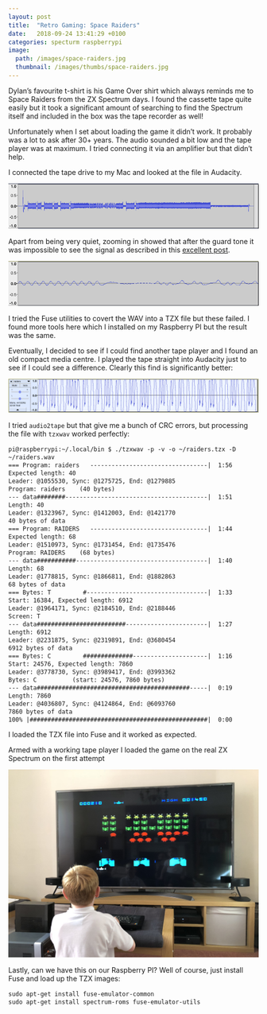```yaml
---
layout: post
title:  "Retro Gaming: Space Raiders"
date:   2018-09-24 13:41:29 +0100
categories: specturm raspberrypi
image:
  path: /images/space-raiders.jpg
  thumbnail: /images/thumbs/space-raiders.jpg
---
```

Dylan’s favourite t-shirt is his Game Over shirt which always reminds me to Space Raiders from the ZX Spectrum days. I found the cassette tape quite easily but it took a significant amount of searching to find the Spectrum itself and included in the box was the tape recorder as well!

Unfortunately when I set about loading the game it didn’t work. It probably was a lot to ask after 30+ years. The audio sounded a bit low and the tape player was at maximum. I tried connecting it via an amplifier but that didn’t help.

I connected the tape drive to my Mac and looked at the file in Audacity.

![](/images/original-tape-player.png)

Apart from being very quiet, zooming in showed that after the guard tone it was impossible to see the signal as described in this [excellent post](http://www.myprius.co.za/tape_storage.htm).

![](/images/nothing-to-see.png)

I tried the Fuse utilities to covert the WAV into a TZX file but these failed. I found more tools here which I installed on my Raspberry PI but the result was the same.

Eventually, I decided to see if I could find another tape player and I found an old compact media centre. I played the tape straight into Audacity just to see if I could see a difference. Clearly this find is significantly better:

![](/images/compact-media-centre.png)

I tried `audio2tape` but that give me a bunch of CRC errors, but processing the file with `tzxwav` worked perfectly:

    pi@raspberrypi:~/.local/bin $ ./tzxwav -p -v -o ~/raiders.tzx -D ~/raiders.wav 
    === Program: raiders   ---------------------------------|  1:56
    Expected length: 40
    Leader: @1055530, Sync: @1275725, End: @1279885
    Program: raiders    (40 bytes)
    --- data########----------------------------------------|  1:51
    Length: 40
    Leader: @1323967, Sync: @1412003, End: @1421770
    40 bytes of data
    === Program: RAIDERS   ---------------------------------|  1:44
    Expected length: 68
    Leader: @1510973, Sync: @1731454, End: @1735476
    Program: RAIDERS    (68 bytes)
    --- data###########-------------------------------------|  1:40
    Length: 68
    Leader: @1778815, Sync: @1866811, End: @1882863
    68 bytes of data
    === Bytes: T         #----------------------------------|  1:33
    Start: 16384, Expected length: 6912
    Leader: @1964171, Sync: @2184510, End: @2188446
    Screen: T         
    --- data#########################-----------------------|  1:27
    Length: 6912
    Leader: @2231875, Sync: @2319891, End: @3680454
    6912 bytes of data
    === Bytes: C         ##############---------------------|  1:16
    Start: 24576, Expected length: 7860
    Leader: @3778730, Sync: @3989417, End: @3993362
    Bytes: C          (start: 24576, 7860 bytes)
    --- data###########################################-----|  0:19
    Length: 7860
    Leader: @4036807, Sync: @4124864, End: @6093760
    7860 bytes of data
    100% |##################################################|  0:00

I loaded the TZX file into Fuse and it worked as expected.

Armed with a working tape player I loaded the game on the real ZX Spectrum on the first attempt

![](/images/space-raiders-on-tv.jpg)

Lastly, can we have this on our Raspberry PI? Well of course, just install Fuse and load up the TZX images:

    sudo apt-get install fuse-emulator-common
    sudo apt-get install spectrum-roms fuse-emulator-utils
